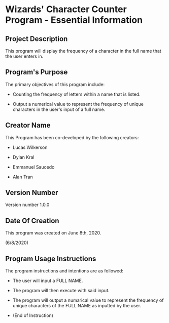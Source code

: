 # Wizards' Character Counter Program - Essential Information

## Project Description
This program will display the frequency of a character in the full name that the user enters in.

## Program's Purpose
The primary objectives of this program include:

- Counting the frequency of letters within a name that is listed.

- Output a numerical value to represent the frequency of unique characters in the user's input of a full name.

## Creator Name
This Program has been co-developed by the following creators:

- Lucas Wilkerson

- Dylan Kral

- Emmanuel Saucedo

- Alan Tran

## Version Number
Version number 1.0.0

## Date Of Creation
This program was created on June 8th, 2020.

(6/8/2020)

## Program Usage Instructions
The program instructions and intentions are as followed:

- The user will input a FULL NAME.

- The program will then execute with said input.

- The program will output a numarical value to represent the frequency of unique characters of the FULL NAME as inputted by the user.

- (End of Instruction)
